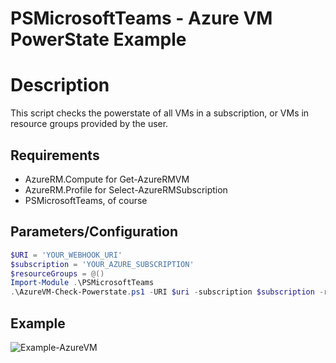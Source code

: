# PSMicrosoftTeams - Azure VM PowerState Example

# Description

This script checks the powerstate of all VMs in a subscription, or VMs in resource groups provided by the user.

## Requirements

* AzureRM.Compute for Get-AzureRMVM
* AzureRM.Profile for Select-AzureRMSubscription
* PSMicrosoftTeams, of course

## Parameters/Configuration
```powershell
$URI = 'YOUR_WEBHOOK_URI'
$subscription = 'YOUR_AZURE_SUBSCRIPTION'  
$resourceGroups = @()
Import-Module .\PSMicrosoftTeams
.\AzureVM-Check-Powerstate.ps1 -URI $uri -subscription $subscription -resourceGroups $resourceGroups
```

## Example

![Example-AzureVM](/Examples/Azure/Images/Example-AzureVMPowerstate.jpg)